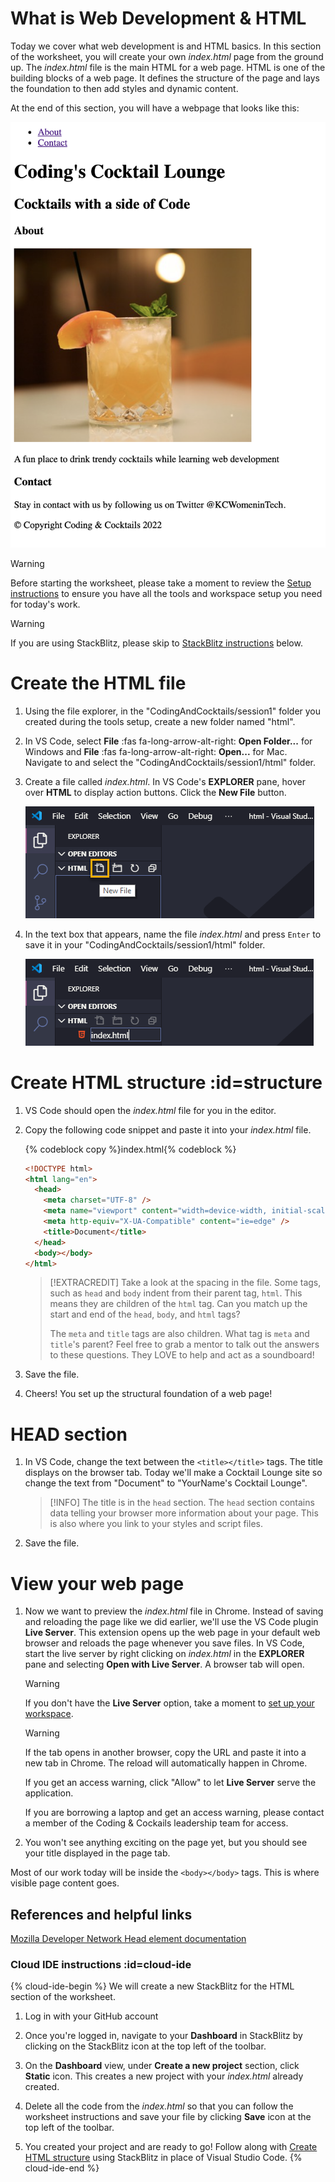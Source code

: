 # What is Web Development & HTML

Today we cover what web development is and HTML basics. In this section of the worksheet, you will create your own _index.html_ page from the ground up. The _index.html_ file is the main HTML for a web page. HTML is one of the building blocks of a web page. It defines the structure of the page and lays the foundation to then add styles and dynamic content.

At the end of this section, you will have a webpage that looks like this:

![](./images/endResult.png ":class=image-border")

> [!WARNING]
> Before starting the worksheet, please take a moment to review the [Setup instructions](../setup/?id=setup) to ensure you have all the tools and workspace setup you need for today's work.

> [!WARNING]
> If you are using StackBlitz, please skip to [StackBlitz instructions](./?id=cloud-ide) below.

# Create the HTML file

1. Using the file explorer, in the "CodingAndCocktails/session1" folder you created during the tools setup, create a new folder named "html".

1. In VS Code, select **File** :fas fa-long-arrow-alt-right: **Open Folder...** for Windows and **File** :fas fa-long-arrow-alt-right: **Open...** for Mac. Navigate to and select the "CodingAndCocktails/session1/html" folder.

1. Create a file called _index.html_. In VS Code's **EXPLORER** pane, hover over **HTML** to display action buttons. Click the **New File** button.

   ![](images/vs-code-new-file.png)

1. In the text box that appears, name the file _index.html_ and press `Enter` to save it in your "CodingAndCocktails/session1/html" folder.

   ![](images/vs-code-name-file.png)

# Create HTML structure :id=structure

1. VS Code should open the _index.html_ file for you in the editor.

1. Copy the following code snippet and paste it into your _index.html_ file.

   {% codeblock copy %}index.html{% codeblock %}

   ```html
   <!DOCTYPE html>
   <html lang="en">
     <head>
       <meta charset="UTF-8" />
       <meta name="viewport" content="width=device-width, initial-scale=1.0" />
       <meta http-equiv="X-UA-Compatible" content="ie=edge" />
       <title>Document</title>
     </head>
     <body></body>
   </html>
   ```

   > [!EXTRACREDIT]
   > Take a look at the spacing in the file. Some tags, such as `head` and `body` indent from their parent tag, `html`. This means they are children of the `html` tag. Can you match up the start and end of the `head`, `body`, and `html` tags?
   >
   > The `meta` and `title` tags are also children. What tag is `meta` and `title`'s parent? Feel free to grab a mentor to talk out the answers to these questions. They LOVE to help and act as a soundboard!

1. Save the file.

1. Cheers! You set up the structural foundation of a web page!

# HEAD section

1. In VS Code, change the text between the `<title></title>` tags. The title displays on the browser tab. Today we'll make a Cocktail Lounge site so change the text from "Document" to "YourName's Cocktail Lounge".

   > [!INFO]
   > The title is in the `head` section. The `head` section contains data telling your browser more information about your page. This is also where you link to your styles and script files.

1. Save the file.

# View your web page

1. Now we want to preview the _index.html_ file in Chrome. Instead of saving and reloading the page like we did earlier, we'll use the VS Code plugin **Live Server**. This extension opens up the web page in your default web browser and reloads the page whenever you save files. In VS Code, start the live server by right clicking on _index.html_ in the **EXPLORER** pane and selecting **Open with Live Server**. A browser tab will open.

   > [!WARNING]
   > If you don't have the **Live Server** option, take a moment to [set up your workspace](../../tools/vscode/?id=required-extensions).

   > [!WARNING]
   > If the tab opens in another browser, copy the URL and paste it into a new tab in Chrome. The reload will automatically happen in Chrome.
   >
   > If you get an access warning, click "Allow" to let **Live Server** serve the application.
   >
   > If you are borrowing a laptop and get an access warning, please contact a member of the Coding & Cockails leadership team for access.

1. You won't see anything exciting on the page yet, but you should see your title displayed in the page tab.

Most of our work today will be inside the `<body></body>` tags. This is where visible page content goes.

## References and helpful links

[Mozilla Developer Network Head element documentation](https://developer.mozilla.org/en-US/docs/Web/HTML/Element/head)

### Cloud IDE instructions :id=cloud-ide

{% cloud-ide-begin %}
We will create a new StackBlitz for the HTML section of the worksheet.

1. Log in with your GitHub account

1. Once you're logged in, navigate to your **Dashboard** in StackBlitz by clicking on the StackBlitz icon at the top left of the toolbar.

1. On the **Dashboard** view, under **Create a new project** section, click **Static** icon. This creates a new project with your _index.html_ already created.

1. Delete all the code from the _index.html_ so that you can follow the worksheet instructions and save your file by clicking **Save** icon at the top left of the toolbar.

1. You created your project and are ready to go! Follow along with [Create HTML structure](?id=structure) using StackBlitz in place of Visual Studio Code.
   {% cloud-ide-end %}
